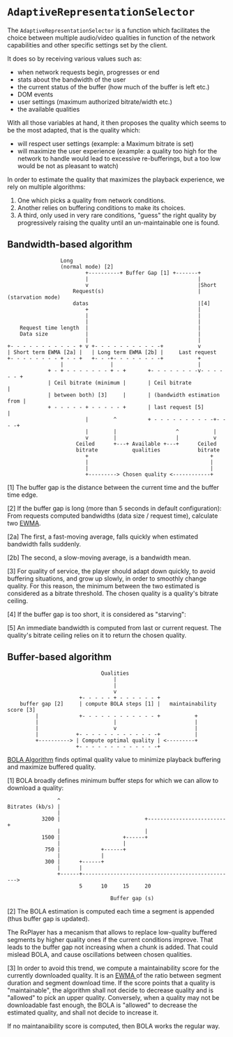 # `AdaptiveRepresentationSelector`

The `AdaptiveRepresentationSelector` is a function which facilitates the choice
between multiple audio/video qualities in function of the network capabilities
and other specific settings set by the client.

It does so by receiving various values such as:

- when network requests begin, progresses or end
- stats about the bandwidth of the user
- the current status of the buffer (how much of the buffer is left etc.)
- DOM events
- user settings (maximum authorized bitrate/width etc.)
- the available qualities

With all those variables at hand, it then proposes the quality which seems to
be the most adapted, that is the quality which:

- will respect user settings (example: a Maximum bitrate is set)
- will maximize the user experience (example: a quality too high for the
  network to handle would lead to excessive re-bufferings, but a too low would
  be not as pleasant to watch)

In order to estimate the quality that maximizes the playback experience, we rely
on multiple algorithms:

1. One which picks a quality from network conditions.
2. Another relies on buffering conditions to make its choices.
3. A third, only used in very rare conditions, "guess" the right quality by
   progressively raising the quality until an un-maintainable one is found.

## Bandwidth-based algorithm

```
                 Long
                 (normal mode) [2]
                         +----------+ Buffer Gap [1] +-------+
                         |                                   |
                         v                                   |Short
                     Request(s)                              |(starvation mode)
                     datas                                   |[4]
                         +                                   |
                         |                                   |
                         |                                   |
    Request time length  |                                   |
    Data size            |                                   |
                         |                                   |
+- - - - - - - - - - - + v +- - - - - - - - - - -+           v
| Short term EWMA [2a] |   | Long term EWMA [2b] |     Last request
+- - - - - - - - + - - +   +- - -+- - - - - - - -+           +
                 |               |                           |
             + - + - - - - - - - + - +       +- - - - - - - -v- - - - - - +
             | Ceil bitrate (minimum |       | Ceil bitrate               |
             | between both) [3]     |       | (bandwidth estimation from |
             + - - - - - + - - - - - +       | last request [5]           |
                         |        ^          + - - - - - - - - - -+- - - -+
                         |        |                   ^           |
                         v        |                   |           v
                      Ceiled      +---+ Available +---+      Ceiled
                      bitrate           qualities            bitrate
                         +                                       +
                         |                                       |
                         |                                       |
                         +---------> Chosen quality <------------+
```

[1] The buffer gap is the distance between the current time and the buffer time
edge.

[2] If the buffer gap is long (more than 5 seconds in default configuration):
From requests computed bandwidths (data size / request time), calculate two
[EWMA](https://en.wikipedia.org/wiki/EWMA).

[2a] The first, a fast-moving average, falls quickly when estimated bandwidth
falls suddenly.

[2b] The second, a slow-moving average, is a bandwidth mean.

[3] For quality of service, the player should adapt down quickly, to avoid
buffering situations, and grow up slowly, in order to smoothly change quality.
For this reason, the minimum between the two estimated is considered as a
bitrate threshold. The chosen quality is a quality's bitrate ceiling.

[4] If the buffer gap is too short, it is considered as "starving":

[5] An immediate bandwidth is computed from last or current request.
The quality's bitrate ceiling relies on it to return the chosen quality.

## Buffer-based algorithm

```
                              Qualities
                                  |
                                  |
                                  v
                       +- - - - - + - - - - - - +
    buffer gap [2]     | compute BOLA steps [1] |   maintainability score [3]
         |             +- - - - - - - - - - - - +           +
         |                        |                         |
         |                        v                         |
         |            +- - - - - - - - - - - - -+           |
         +----------> | Compute optimal quality | <---------+
                      +- - - - - - - - - - - - -+
```

[BOLA Algorithm](https://arxiv.org/pdf/1601.06748.pdf) finds optimal quality
value to minimize playback buffering and maximize buffered quality.

[1] BOLA broadly defines minimum buffer steps for which we can allow to download
a quality:

```
                ^
Bitrates (kb/s) |
                |
           3200 |                           +-------------------------+
                |                           |
           1500 |                    +------+
                |                    |
            750 |             +------+
                |             |
            300 |      +------+
                |      |
                +------+------------------------------------------------->
                       5      10     15     20

                                 Buffer gap (s)
```

[2] The BOLA estimation is computed each time a segment is appended (thus buffer
gap is updated).

The RxPlayer has a mecanism that allows to replace low-quality buffered segments
by higher quality ones if the current conditions improve.
That leads to the buffer gap not increasing when a chunk is added.
That could mislead BOLA, and cause oscillations between chosen qualities.

[3] In order to avoid this trend, we compute a maintainability score for the
currently downloaded quality. It is an [EWMA
](https://en.wikipedia.org/wiki/EWMA) of the ratio between segment duration and
segment download time. If the score points that a quality is "maintainable", the
algorithm shall not decide to decrease quality and is "allowed" to pick an upper
quality. Conversely, when a quality may not be downloadable fast enough, the
BOLA is "allowed" to decrease the estimated quality, and shall not decide to
increase it.

If no maintanaibility score is computed, then BOLA works the regular way.
